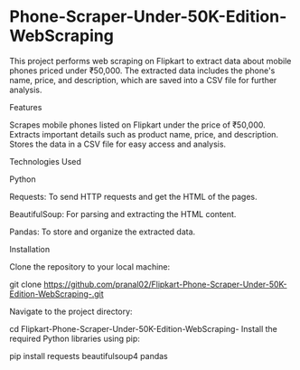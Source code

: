 # Phone-Scraper-Under-50K-Edition-WebScraping

This project performs web scraping on Flipkart to extract data about mobile phones priced under ₹50,000. The extracted data includes the phone's name, price, and description, which are saved into a CSV file for further analysis.

Features

Scrapes mobile phones listed on Flipkart under the price of ₹50,000.
Extracts important details such as product name, price, and description.
Stores the data in a CSV file for easy access and analysis.

Technologies Used

Python

Requests: 
To send HTTP requests and get the HTML of the pages.

BeautifulSoup:
For parsing and extracting the HTML content.

Pandas: 
To store and organize the extracted data.

Installation

Clone the repository to your local machine:

git clone https://github.com/pranal02/Flipkart-Phone-Scraper-Under-50K-Edition-WebScraping-.git

Navigate to the project directory:

cd Flipkart-Phone-Scraper-Under-50K-Edition-WebScraping-
Install the required Python libraries using pip:

pip install 
requests
beautifulsoup4
pandas
